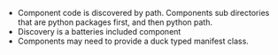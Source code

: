 * Component code is discovered by path. Components sub directories that are python packages first, and then python path.
* Discovery is a batteries included component
* Components may need to provide a duck typed manifest class.

